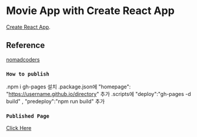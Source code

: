 # Movie App with Create React App

[Create React App](https://github.com/facebook/create-react-app).

## Reference
[nomadcoders](https://github.com/nomadcoders/react-for-beginners)

### `How to publish`
.npm i gh-pages 설치
.package.json에 "homepage": "https://username.github.io/directory" 추가
.scripts에 "deploy":"gh-pages -d build" , "predeploy":"npm run build" 추가

### `Published Page`
[Click Here](https://sm970309.github.io/React-Practice-Movie-App/)